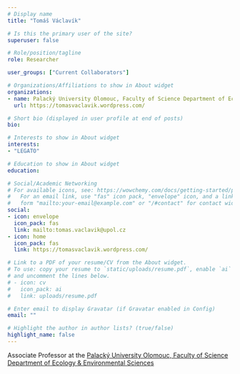 ```yaml
---
# Display name
title: "Tomáš Václavík"

# Is this the primary user of the site?
superuser: false

# Role/position/tagline
role: Researcher

user_groups: ["Current Collaborators"]

# Organizations/Affiliations to show in About widget
organizations:
- name: Palacký University Olomouc, Faculty of Science Department of Ecology & Environmental Sciences
  url: https://tomasvaclavik.wordpress.com/

# Short bio (displayed in user profile at end of posts)
bio:

# Interests to show in About widget
interests:
- "LEGATO"

# Education to show in About widget
education:

# Social/Academic Networking
# For available icons, see: https://wowchemy.com/docs/getting-started/page-builder/#icons
#   For an email link, use "fas" icon pack, "envelope" icon, and a link in the
#   form "mailto:your-email@example.com" or "/#contact" for contact widget.
social:
- icon: envelope
  icon_pack: fas
  link: mailto:tomas.vaclavik@upol.cz
- icon: home
  icon_pack: fas
  link: https://tomasvaclavik.wordpress.com/

# Link to a PDF of your resume/CV from the About widget.
# To use: copy your resume to `static/uploads/resume.pdf`, enable `ai` icons in `params.toml`,
# and uncomment the lines below.
# - icon: cv
#   icon_pack: ai
#   link: uploads/resume.pdf

# Enter email to display Gravatar (if Gravatar enabled in Config)
email: ""

# Highlight the author in author lists? (true/false)
highlight_name: false
---
```


Associate Professor at the [Palacký University Olomouc, Faculty of Science Department of Ecology & Environmental Sciences](https://tomasvaclavik.wordpress.com/)